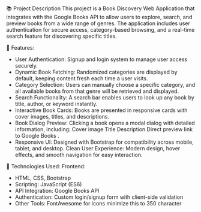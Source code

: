 📚 Project Description 
This project is a Book Discovery Web Application that integrates with the Google Books API to allow users to explore, search, and preview books from a wide range of genres. The application includes user authentication for secure access, category-based browsing, and a real-time search feature for discovering specific titles. 

🔹 Features:
- User Authentication: Signup and login system to manage user access securely.
- Dynamic Book Fetching: Randomized categories are displayed by default, keeping content fresh each time a user visits. 
- Category Selection: Users can manually choose a specific category, and all available books from that genre will be retrieved and displayed. 
- Search Functionality: A search bar enables users to look up any book by title, author, or keyword instantly.
- Interactive Book Cards: Books are presented in responsive cards with cover images, titles, and descriptions.
- Book Dialog Preview: Clicking a book opens a modal dialog with detailed information, including: Cover image Title Description Direct preview link to Google Books .
- Responsive UI: Designed with Bootstrap for compatibility across mobile, tablet, and desktop. Clean User Experience: Modern design, hover effects, and smooth navigation for easy interaction.
  
🔹 Technologies Used: 
Frontend:
- HTML, CSS, Bootstrap
- Scripting: JavaScript (ES6)
- API Integration: Google Books API
- Authentication: Custom login/signup form with client-side validation
- Other Tools: FontAwesome for icons minimize this to 350 character

